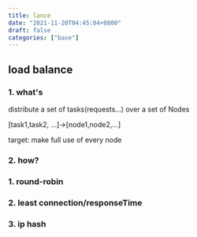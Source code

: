 ```yaml
---
title: lance
date: "2021-11-20T04:45:04+0800"
draft: false
categories: ["base"]
---
```



## load balance 

### 1. what's 

distribute a set of tasks(requests...) over a set of  Nodes

[task1,task2, ...]->[node1,node2,...]

target: make full use of every node

### 2. how?

### 1.  round-robin

### 2.  least connection/responseTime 




### 3. ip hash 


